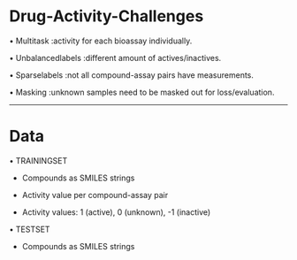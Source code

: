 # Drug-Activity-Challenges

• Multitask :activity for each bioassay individually.

• Unbalancedlabels :different amount of actives/inactives.

• Sparselabels :not all compound-assay pairs have measurements.

• Masking :unknown samples need to be masked out for loss/evaluation.

---------------------------------------------------------------------------------
# Data

• TRAININGSET


  - Compounds as SMILES strings

  - Activity value per compound-assay pair

  - Activity values: 1 (active), 0 (unknown), -1 (inactive)

               

• TESTSET


  - Compounds as SMILES strings


